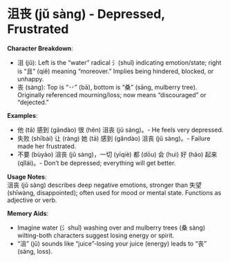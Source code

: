 # **沮丧 (jǔ sàng) - Depressed, Frustrated**

**Character Breakdown**:  
- 沮 (jǔ): Left is the “water” radical 氵(shuǐ) indicating emotion/state; right is “且” (qiě) meaning “moreover.” Implies being hindered, blocked, or unhappy.  
- 丧 (sàng): Top is “丷” (bā), bottom is “桑” (sāng, mulberry tree). Originally referenced mourning/loss; now means “discouraged” or “dejected.”

**Examples**:  
- 他 (tā) 感到 (gǎndào) 很 (hěn) 沮丧 (jǔ sàng)。- He feels very depressed.  
- 失败 (shībài) 让 (ràng) 她 (tā) 感到 (gǎndào) 沮丧 (jǔ sàng)。- Failure made her frustrated.  
- 不要 (bùyào) 沮丧 (jǔ sàng)，一切 (yīqiè) 都 (dōu) 会 (huì) 好 (hǎo) 起来 (qǐlái)。- Don’t be depressed; everything will get better.

**Usage Notes**:  
沮丧 (jǔ sàng) describes deep negative emotions, stronger than 失望 (shīwàng, disappointed); often used for mood or mental state. Functions as adjective or verb.

**Memory Aids**:  
- Imagine water (氵shuǐ) washing over and mulberry trees (桑 sàng) wilting-both characters suggest losing energy or spirit.  
- “沮” (jǔ) sounds like “juice”-losing your juice (energy) leads to “丧” (sàng, loss).